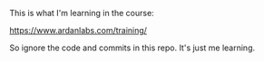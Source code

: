 This is what I'm learning in the course:

https://www.ardanlabs.com/training/

So ignore the code and commits in this repo. It's just me learning.